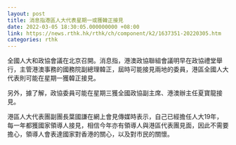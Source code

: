 ```yaml
---
layout: post
title: 消息指港區人大代表星期一或獲韓正接見
date: 2022-03-05 18:30:05.000000000 +08:00
link: https://news.rthk.hk/rthk/ch/component/k2/1637351-20220305.htm
categories: rthk
---
```


全國人大和政協會議在北京召開。消息指，港澳政協聯組會議明早在政協禮堂舉行，主管港澳事務的國務院副總理韓正，屆時可能接見兩地的委員，港區全國人大代表則可能在星期一獲韓正接見。

另外，據了解，政協委員可能在星期三獲全國政協副主席、港澳辦主任夏寶龍接見。

港區人大代表團副團長葉國謙在網上會見傳媒時表示，自己已經擔任人大19年，每一年都獲國家領導人接見，相信今年亦有領導人與港區代表團見面，因此不需要擔心，領導人會表達國家對香港的關心，以及對市民的關懷。

